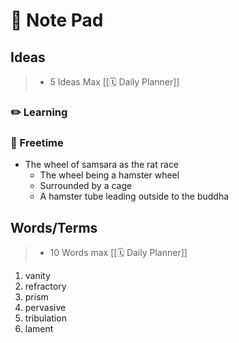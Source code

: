 # 📝 Note Pad

## Ideas

> - 5 Ideas Max  [[🗓 Daily Planner]]

### ✏️ Learning

### 🎨 Freetime

- The wheel of samsara as the rat race
	- The wheel being a hamster wheel
	- Surrounded by a cage
	- A hamster tube leading outside to the buddha

## Words/Terms

> - 10 Words max  [[🗓 Daily Planner]]

1. vanity
2. refractory
3. prism
4. pervasive
5. tribulation
6. lament